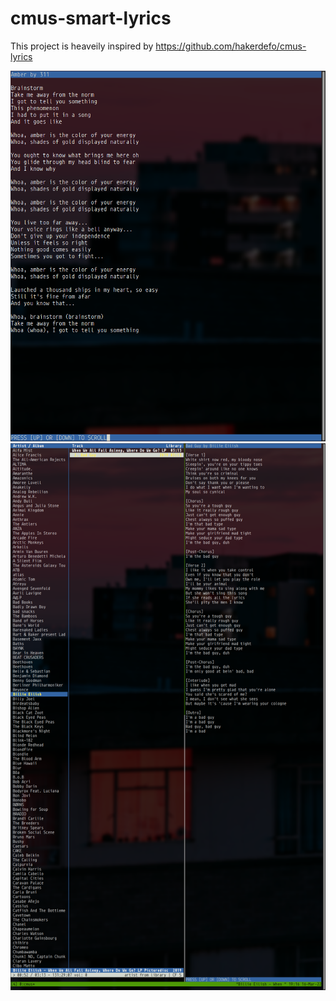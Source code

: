 # cmus-smart-lyrics

This project is heaveily inspired by https://github.com/hakerdefo/cmus-lyrics

![Alt text](/img/standalone.png?raw=true "Standalone")
![Alt text](/img/tmux.png?raw=true "Standalone")
